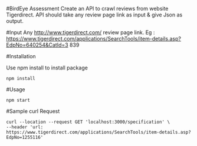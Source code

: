 #BirdEye Assessment
Create an API to crawl reviews from website Tigerdirect. API should take any review page link
as input & give Json as output.

#Input
Any http://www.tigerdirect.com/ review page link. Eg :
https://www.tigerdirect.com/applications/SearchTools/item-details.asp?EdpNo=640254&CatId=3
839

#Installation

Use npm install to install package
```
npm install
```

#Usage
```
npm start
```

#Sample curl Request
```
curl --location --request GET 'localhost:3000/specification' \
--header 'url: https://www.tigerdirect.com/applications/SearchTools/item-details.asp?EdpNo=1255116'
```
